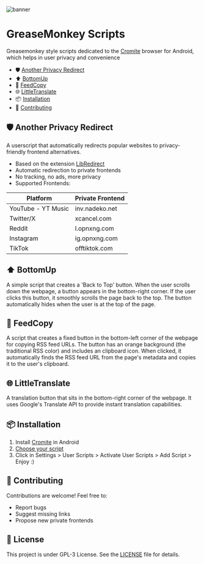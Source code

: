 ![banner](https://github.com/user-attachments/assets/d37270b9-1888-4bbd-abc1-91b60e970a55)

# GreaseMonkey Scripts

Greasemonkey style scripts dedicated to the [Cromite](https://github.com/uazo/cromite) browser for Android, which helps in user privacy and convenience

- 🛡️ [Another Privacy Redirect](https://github.com/Jennifer2005x/GreaseMonkey-Scripts#%EF%B8%8F-another-privacy-redirect)
- ⬆️ [BottomUp](https://github.com/Jennifer2005x/GreaseMonkey-Scripts#%EF%B8%8F-bottomup)
- 📣 [FeedCopy](https://github.com/Jennifer2005x/GreaseMonkey-Scripts#-feedcopy)
- 🌐 [LittleTranslate](https://github.com/Jennifer2005x/GreaseMonkey-Scripts#-littletranslate)
- 📦 [Installation](https://github.com/Jennifer2005x/GreaseMonkey-Scripts#-installation)
- 🤝 [Contributing](https://github.com/Jennifer2005x/GreaseMonkey-Scripts#-Contributing)

## 🛡️ Another Privacy Redirect

A userscript that automatically redirects popular websites to privacy-friendly frontend alternatives.

- Based on the extension [LibRedirect](https://github.com/libredirect/browser_extension)
- Automatic redirection to private frontends
- No tracking, no ads, more privacy
- Supported Frontends:

| Platform   | Private Frontend |
|------------|-----------------|
| YouTube - YT Music   | inv.nadeko.net  |
| Twitter/X  | xcancel.com     |
| Reddit     | l.opnxng.com    |
| Instagram  | ig.opnxng.com   |
| TikTok     | offtiktok.com   |

## ⬆️ BottomUp

A simple script that creates a 'Back to Top' button. When the user scrolls down the webpage, a button appears in the bottom-right corner. If the user clicks this button, it smoothly scrolls the page back to the top. The button automatically hides when the user is at the top of the page.

## 📣 FeedCopy

A script that creates a fixed button in the bottom-left corner of the webpage for copying RSS feed URLs. The button has an orange background (the traditional RSS color) and includes an clipboard icon. When clicked, it automatically finds the RSS feed URL from the page's metadata and copies it to the user's clipboard.

## 🌐 LittleTranslate

A translation button that sits in the bottom-right corner of the webpage. It uses Google's Translate API to provide instant translation capabilities.

## 📦 Installation

1. Install [Cromite](https://github.com/uazo/cromite/releases) in Android
2. [Choose your script](https://github.com/Jennifer2005x/GreaseMonkey-Scripts/releases)
3. Click in Settings > User Scripts > Activate User Scripts > Add Script > Enjoy :)
   

## 🤝 Contributing

Contributions are welcome! Feel free to:
- Report bugs
- Suggest missing links
- Propose new private frontends

## 📜 License

This project is under GPL-3 License. See the [LICENSE](LICENSE) file for details.
